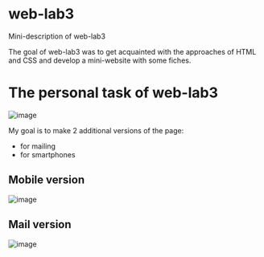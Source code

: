 # web-lab3
Mini-description of web-lab3

The goal of web-lab3 was to get acquainted with the approaches of HTML and CSS and develop a mini-website with some fiches.

# The personal task of web-lab3
![image](https://github.com/JessFreak/web-lab1/assets/119421914/f79506ba-923e-49aa-bd5d-6b7d82feab64)

My goal is to make 2 additional versions of the page:
- for mailing
- for smartphones

## Mobile version 
![image](https://github.com/JessFreak/web-lab3/assets/119421914/aca7661c-40df-4d09-92a5-66cfe0974f4f)

## Mail version
![image](https://github.com/JessFreak/web-lab3/assets/119421914/62213e2c-2192-4c83-96f8-307afc28761b)

